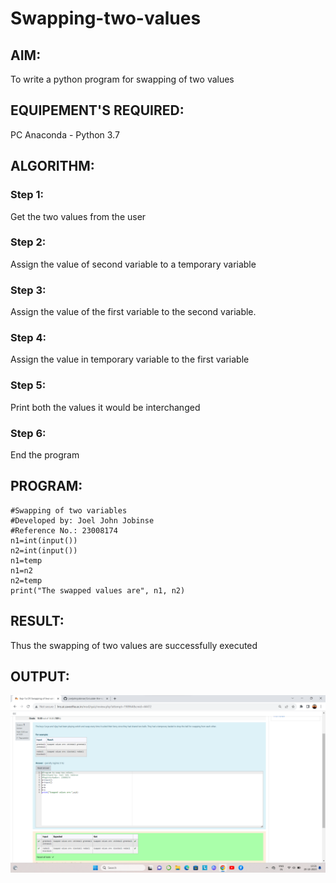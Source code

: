 # Swapping-two-values
## AIM:
To write a python program for swapping of two values
## EQUIPEMENT'S REQUIRED: 
PC
Anaconda - Python 3.7
## ALGORITHM: 
### Step 1:
Get the two values from the user
### Step 2: 
Assign the value of second variable to a temporary variable 
### Step 3: 
Assign the value of the first variable to the second variable.
### Step 4:  
Assign the value in temporary variable to the first variable
### Step 5: 
Print both the values it would be interchanged
### Step 6: 
End the program
## PROGRAM:
```
#Swapping of two variables
#Developed by: Joel John Jobinse
#Reference No.: 23008174
n1=int(input())
n2=int(input())
n1=temp
n1=n2
n2=temp
print("The swapped values are", n1, n2)

```

## RESULT:
Thus the swapping of two values are successfully executed

## OUTPUT:
!["Output"](/output.png)


